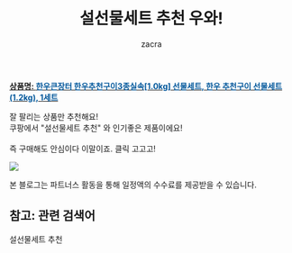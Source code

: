 ﻿---
layout: post
title:  "설선물세트 추천 우와!"
author: zacra
categories: [ 아이템 ]
tags: [설선물세트 추천]
image: https://static.coupangcdn.com/image/vendor_inventory/70c4/12495999a1d5a467d4fabe5e17d890cef7e091fc10cf58e76984ebb7e432.jpg 
description: "쿠팡에서 설선물세트 추천 관련 상품으로 가장 잘팔리는 제품 중 하나라는 사실!!."
rating: 4.5
---

<a href="https://link.coupang.com/re/AFFSDP?lptag=AF8407795&pageKey=7673983&itemId=33572692&vendorItemId=3049598967&traceid=V0-153-223289538290dcaf"><b>상품명: <font color='#01579B'>한우큰장터 한우추천구이3종실속[1.0kg] 선물세트, 한우 추천구이 선물세트(1.2kg), 1세트</font></b></a>

잘 팔리는 상품만 추천해요!<br/>
쿠팡에서 "설선물세트 추천" 와 인기좋은 제품이에요!<br/><br/>
즉 구매해도 안심이다 이말이죠. 클릭 고고고! <br/>



<a href="https://link.coupang.com/re/AFFSDP?lptag=AF8407795&pageKey=7673983&itemId=33572692&vendorItemId=3049598967&traceid=V0-153-223289538290dcaf"><img src="https://thumbnail10.coupangcdn.com/thumbnails/remote/q89/image/vendor_inventory/10a8/3113f34a13cb3588737ba63c6372af7b9d483020c7c12637f082d5c421d2.jpg"></a> 

본 블로그는 파트너스 활동을 통해 일정액의 수수료를 제공받을 수 있습니다.

## 참고: 관련 검색어    
설선물세트 추천
